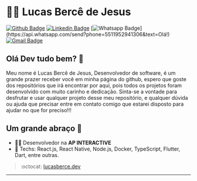 # :man_technologist: Lucas Bercê de Jesus

[![Github Badge](https://img.shields.io/badge/-Github-000?style=flat-square&logo=Github&logoColor=white&link=https://github.com/LucasBerce71)](https://github.com/LucasBerce71)
[![Linkedin Badge](https://img.shields.io/badge/-LinkedIn-blue?style=flat-square&logo=Linkedin&logoColor=white&link=https://www.linkedin.com/in/lucas-berc%C3%AA-de-jesus-bb228416a/)](https://www.linkedin.com/in/lucas-berc%C3%AA-de-jesus-bb228416a/)
[![Whatsapp Badge](https://img.shields.io/badge/-Whatsapp-4CA143?style=flat-square&labelColor=4CA143&logo=whatsapp&logoColor=white&link=https://api.whatsapp.com/send?phone=5511952941306&text=Olá!)](https://api.whatsapp.com/send?phone=5511952941306&text=Olá!)
[![Gmail Badge](https://img.shields.io/badge/-Gmail-c14438?style=flat-square&logo=Gmail&logoColor=white&link=mailto:lucasberce71@gmail.com)](mailto:lucasgdbittencourt@gmail.com)

## Olá Dev tudo bem? 👋

Meu nome é Lucas Bercê de Jesus, Desenvolvedor de software, é um grande prazer receber você em minha página do github, espero que goste dos repositórios que irá encontrar
por aqui, pois todos os projetos foram desenvolvido com muito carinho e dedicação. Sinta-se a 
vontade para desfrutar e usar qualquer projeto desse meu repositório, e qualquer dúvida ou ajuda que precisar entre em contato comigo que estarei disposto para ajudar no
que for preciso!!!

## Um grande abraço 👋

- :office_worker: Desenvolvedor na **AP INTERACTIVE**
- :blue_heart: Techs: React.js, React Native, Node.js, Docker, TypeScript, Flutter, Dart, entre outras.

> :octocat: [lucasberce.dev](https://aldeiacast.000webhostapp.com/Portif%C3%B3lio%20Lucas%20Berc%C3%AA/Portifolio/Portifolio/index.html)

---
